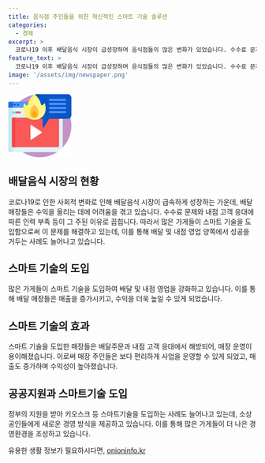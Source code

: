 ```yaml
---
title: 음식점 주인들을 위한 혁신적인 스마트 기술 솔루션
categories:
  - 경제
excerpt: >
  코로나19 이후 배달음식 시장이 급성장하며 음식점들의 많은 변화가 있었습니다. 수수료 문제로 인해 매출 증가가 수익으로 이어지지 않고, 프랜차이즈들은 자체 배달 플랫폼을 구축하고 있습니다. 또한, 매출액의 20~30%를 차지하는 배달 비용으로 인해 매출 구성 비에 따라 순이익이 달라지고, 배달 전문점 카츠야미 화곡점은 스마트기술을 활용해 내점 영업을 강화하며 매출을 두 배로 늘린 사례도 있습니다. 또한, 키오스크와 디지털 사이니지를 도입하여 응대 부담을 줄이고 매출을 증가시킨 사례도 있습니다. 이처럼 스마트 기술을 활용한 경영 방식이 음식점들의 성공 비결이 될 수 있습니다.
feature_text: >
  코로나19 이후 배달음식 시장이 급성장하며 음식점들의 많은 변화가 있었습니다. 수수료 문제로 인해 매출 증가가 수익으로 이어지지 않고, 프랜차이즈들은 자체 배달 플랫폼을 구축하고 있습니다. 또한, 매출액의 20~30%를 차지하는 배달 비용으로 인해 매출 구성 비에 따라 순이익이 달라지고, 배달 전문점 카츠야미 화곡점은 스마트기술을 활용해 내점 영업을 강화하며 매출을 두 배로 늘린 사례도 있습니다. 또한, 키오스크와 디지털 사이니지를 도입하여 응대 부담을 줄이고 매출을 증가시킨 사례도 있습니다. 이처럼 스마트 기술을 활용한 경영 방식이 음식점들의 성공 비결이 될 수 있습니다.
image: '/assets/img/newspaper.png'
---
```


<p><img src="/assets/img/news.png" alt="rentncar 속보" /></p>

<h2 data-ke-size="size26">배달음식 시장의 현황</h2>

<p data-ke-size="size16">코로나19로 인한 사회적 변화로 인해 배달음식 시장이 급속하게 성장하는 가운데, 배달 매장들은 수익을 올리는 데에 어려움을 겪고 있습니다. 수수료 문제와 내점 고객 응대에 따른 인력 부족 등이 그 주된 이유로 꼽힙니다. 따라서 많은 가게들이 스마트 기술을 도입함으로써 이 문제를 해결하고 있는데, 이를 통해 배달 및 내점 영업 양쪽에서 성공을 거두는 사례도 늘어나고 있습니다. </p>

<h2 data-ke-size="size26">스마트 기술의 도입</h2>

<p data-ke-size="size16">많은 가게들이 스마트 기술을 도입하여 배달 및 내점 영업을 강화하고 있습니다. 이를 통해 배달 매장들은 매출을 증가시키고, 수익을 더욱 높일 수 있게 되었습니다. </p>

<h2 data-ke-size="size26">스마트 기술의 효과</h2>

<p data-ke-size="size16">스마트 기술을 도입한 매장들은 배달주문과 내점 고객 응대에서 해방되어, 매장 운영이 용이해졌습니다. 이로써 매장 주인들은 보다 편리하게 사업을 운영할 수 있게 되었고, 매출도 증가하며 수익성이 높아졌습니다. </p>

<h2 data-ke-size="size26">공공지원과 스마트기술 도입</h2>

<p data-ke-size="size16">정부의 지원을 받아 키오스크 등 스마트기술을 도입하는 사례도 늘어나고 있는데, 소상공인들에게 새로운 경영 방식을 제공하고 있습니다. 이를 통해 많은 가게들이 더 나은 경영환경을 조성하고 있습니다. </p>
유용한 생활 정보가 필요하시다면, <a href="https://onioninfo.kr" rel="dofollow">onioninfo.kr</a>


